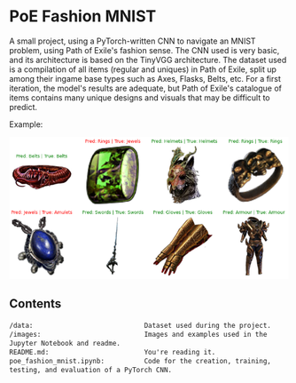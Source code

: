 # PoE Fashion MNIST

A small project, using a PyTorch-written CNN to navigate an MNIST problem, using Path of Exile's fashion sense. 
The CNN used is very basic, and its architecture is based on the TinyVGG architecture. 
The dataset used is a compilation of all items (regular and uniques) in Path of Exile, split up among their ingame base types such as Axes, Flasks, Belts, etc.
For a first iteration, the model's results are adequate, but Path of Exile's catalogue of items contains many unique designs and visuals that may be difficult to predict.

Example:

![PoE Fashion MNIST Example](https://raw.githubusercontent.com/RumiaGIT/poe-fashion-mnist/master/images/example.png 'Example Predictions')



## Contents
~~~
/data:                            Dataset used during the project.
/images:                          Images and examples used in the Jupyter Notebook and readme.
README.md:                        You're reading it.
poe_fashion_mnist.ipynb:          Code for the creation, training, testing, and evaluation of a PyTorch CNN.
~~~
